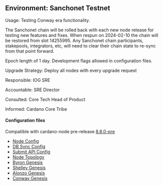 ## Environment: Sanchonet Testnet

Usage: Testing Conway era functionality.

The Sanchonet chain will be rolled back with each new node release for testing
new features and fixes. When respun on 2024-02-10 the chain will be restored
from slot 14255995.  Any Sanchonet chain participants, stakepools, integrators,
etc, will need to clear their chain state to re-sync from that point forward.

Epoch length of 1 day. Development flags allowed in configuration files.

Upgrade Strategy: Deploy all nodes with every upgrade request

Responsible: IOG SRE

Accountable: SRE Director

Consulted: Core Tech Head of Product

Informed: Cardano Core Tribe

#### Configuration files

Compatible with cardano-node pre-release [8.8.0-pre](https://github.com/IntersectMBO/cardano-node/releases/tag/8.8.0-pre)

- [Node Config](environments/sanchonet/config.json)
- [DB Sync Config](environments/sanchonet/db-sync-config.json)
- [Submit API Config](environments/sanchonet/submit-api-config.json)
- [Node Topology](environments/sanchonet/topology.json)
- [Byron Genesis](environments/sanchonet/byron-genesis.json)
- [Shelley Genesis](environments/sanchonet/shelley-genesis.json)
- [Alonzo Genesis](environments/sanchonet/alonzo-genesis.json)
- [Conway Genesis](environments/sanchonet/conway-genesis.json)
